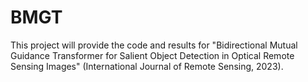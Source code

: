 # BMGT
This project will provide the code and results for "Bidirectional Mutual Guidance Transformer for Salient Object Detection in Optical Remote Sensing Images" (International Journal of Remote Sensing, 2023).
